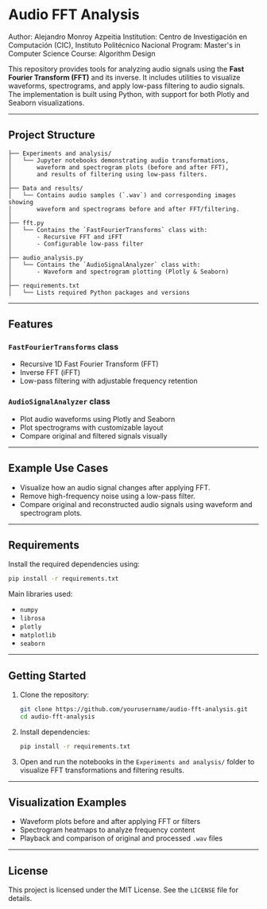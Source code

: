 
# Audio FFT Analysis


Author: Alejandro Monroy Azpeitia
Institution: Centro de Investigación en Computación (CIC), Instituto Politécnico Nacional
Program: Master's in Computer Science
Course: Algorithm Design 

This repository provides tools for analyzing audio signals using the **Fast Fourier Transform (FFT)** and its inverse. It includes utilities to visualize waveforms, spectrograms, and apply low-pass filtering to audio signals. The implementation is built using Python, with support for both Plotly and Seaborn visualizations.

---

##  Project Structure

```
├── Experiments and analysis/
│   └── Jupyter notebooks demonstrating audio transformations,
│       waveform and spectrogram plots (before and after FFT),
│       and results of filtering using low-pass filters.
│
├── Data and results/
│   └── Contains audio samples (`.wav`) and corresponding images showing
│       waveform and spectrograms before and after FFT/filtering.
│
├── fft.py
│   └── Contains the `FastFourierTransforms` class with:
│       - Recursive FFT and iFFT
│       - Configurable low-pass filter
│
├── audio_analysis.py
│   └── Contains the `AudioSignalAnalyzer` class with:
│       - Waveform and spectrogram plotting (Plotly & Seaborn)
│
├── requirements.txt
│   └── Lists required Python packages and versions
```

---

##  Features

### `FastFourierTransforms` class
-  Recursive 1D Fast Fourier Transform (FFT)
-  Inverse FFT (iFFT)
-  Low-pass filtering with adjustable frequency retention

### `AudioSignalAnalyzer` class
-  Plot audio waveforms using Plotly and Seaborn
-  Plot spectrograms with customizable layout
-  Compare original and filtered signals visually

---

##  Example Use Cases

- Visualize how an audio signal changes after applying FFT.
- Remove high-frequency noise using a low-pass filter.
- Compare original and reconstructed audio signals using waveform and spectrogram plots.

---

##  Requirements

Install the required dependencies using:

```bash
pip install -r requirements.txt
```

Main libraries used:
- `numpy`
- `librosa`
- `plotly`
- `matplotlib`
- `seaborn`

---

##  Getting Started

1. Clone the repository:
   ```bash
   git clone https://github.com/yourusername/audio-fft-analysis.git
   cd audio-fft-analysis
   ```

2. Install dependencies:
   ```bash
   pip install -r requirements.txt
   ```

3. Open and run the notebooks in the `Experiments and analysis/` folder to visualize FFT transformations and filtering results.

---

##  Visualization Examples

-  Waveform plots before and after applying FFT or filters
-  Spectrogram heatmaps to analyze frequency content
-  Playback and comparison of original and processed `.wav` files

---

##  License

This project is licensed under the MIT License. See the `LICENSE` file for details.